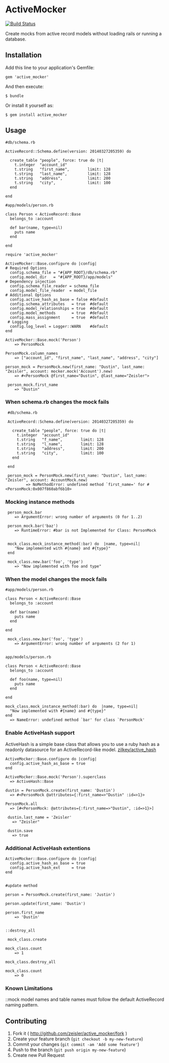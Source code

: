 # ActiveMocker
[![Build Status](https://travis-ci.org/zeisler/active_mocker.png?branch=master)](https://travis-ci.org/zeisler/active_mocker)

Create mocks from active record models without loading rails or running a database.


## Installation

Add this line to your application's Gemfile:

    gem 'active_mocker'

And then execute:

    $ bundle

Or install it yourself as:

    $ gem install active_mocker

## Usage


    #db/schema.rb

    ActiveRecord::Schema.define(version: 20140327205359) do

      create_table "people", force: true do |t|
        t.integer  "account_id"
        t.string   "first_name",        limit: 128
        t.string   "last_name",         limit: 128
        t.string   "address",           limit: 200
        t.string   "city",              limit: 100
      end

    end

    #app/models/person.rb

    class Person < ActiveRecord::Base
      belongs_to :account

      def bar(name, type=nil)
        puts name
      end

    end

    require 'active_mocker'

    ActiveMocker::Base.configure do |config|
    # Required Options
      config.schema_file = "#{APP_ROOT}/db/schema.rb"
      config.model_dir   = "#{APP_ROOT}/app/models"
    # Dependency injection
      config.schema_file_reader = schema_file
      config.model_file_reader  = model_file
    # Additional Options
      config.active_hash_as_base = false #default
      config.schema_attributes   = true  #default
      config.model_relationships = true  #default
      config.model_methods       = true  #default
      config.mass_assignment     = true  #default
     # Logging
      config.log_level = Logger::WARN    #default
    end

    ActiveMocker::Base.mock('Person')
        => PersonMock

    PersonMock.column_names
        => ["account_id", "first_name", "last_name", "address", "city"]

    person_mock = PersonMock.new(first_name: "Dustin", last_name: "Zeisler", account: mocker.mock('Account').new)
        => #<PersonMock @first_name="Dustin", @last_name="Zeisler">

     person_mock.first_name
        => "Dustin"

### When schema.rb changes the mock fails

     #db/schema.rb

     ActiveRecord::Schema.define(version: 20140327205359) do

       create_table "people", force: true do |t|
         t.integer  "account_id"
         t.string   "f_name",        limit: 128
         t.string   "l_name",        limit: 128
         t.string   "address",       limit: 200
         t.string   "city",          limit: 100
       end

     end

     person_mock = PersonMock.new(first_name: "Dustin", last_name: "Zeisler", account: AccountMock.new)
             => NoMethodError: undefined method `first_name=' for #<PersonMock:0x007f860abf6b10>


### Mocking instance methods

     person_mock.bar
        => ArgumentError: wrong number of arguments (0 for 1..2)

     person_mock.bar('baz')
        => RuntimeError: #bar is not Implemented for Class: PersonMock


     mock_class.mock_instance_method(:bar) do  |name, type=nil|
        "Now implemented with #{name} and #{type}"
     end

     mock_class.new.bar('foo', 'type')
        => "Now implemented with foo and type"

### When the model changes the mock fails

    #app/models/person.rb

    class Person < ActiveRecord::Base
      belongs_to :account

      def bar(name)
        puts name
      end

    end

     mock_class.new.bar('foo', 'type')
        => ArgumentError: wrong number of arguments (2 for 1)


    app/models/person.rb

    class Person < ActiveRecord::Base
      belongs_to :account

      def foo(name, type=nil)
        puts name
      end

    end

    mock_class.mock_instance_method(:bar) do  |name, type=nil|
      "Now implemented with #{name} and #{type}"
    end
      => NameError: undefined method `bar' for class `PersonMock'

### Enable ActiveHash support
ActiveHash is a simple base class that allows you to use a ruby hash as a readonly datasource for an ActiveRecord-like model.
  [zilkey/active_hash](https://github.com/zilkey/active_hash)



    ActiveMocker::Base.configure do |config|
      config.active_hash_as_base = true
    end

    ActiveMocker::Base.mock('Person').superclass
      => ActiveHash::Base

    dustin = PersonMock.create(first_name: 'Dustin')
      => #<PersonMock @attributes={:first_name=>"Dustin" :id=>1}>

    PersonMock.all
      => [#<PersonMock: @attributes={:first_name=>"Dustin", :id=>1}>]

     dustin.last_name = 'Zeisler'
       => "Zeisler"

     dustin.save
       => true

### Additional ActiveHash extentions

    ActiveMocker::Base.configure do |config|
      config.active_hash_as_base = true
      config.active_hash_ext     = true
    end


    #update method

    person = PersonMock.create(first_name: 'Justin')

    person.update(first_name: 'Dustin')

    person.first_name
        => 'Dustin'


    ::destroy_all

     mock_class.create

    mock_class.count
        => 1

    mock_class.destroy_all

    mock_class.count
        => 0

### Known Limitations

::mock model names and table names must follow the default ActiveRecord naming pattern.

## Contributing

1. Fork it ( http://github.com/zeisler/active_mocker/fork )
2. Create your feature branch (`git checkout -b my-new-feature`)
3. Commit your changes (`git commit -am 'Add some feature'`)
4. Push to the branch (`git push origin my-new-feature`)
5. Create new Pull Request
